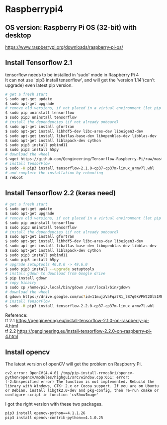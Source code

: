 # Raspberrypi4  
## OS version: Raspberry Pi OS (32-bit) with desktop  
https://www.raspberrypi.org/downloads/raspberry-pi-os/  
  
## Install Tensorflow 2.1  
tensorflow needs to be installed in 'sudo' mode in Raspberry Pi 4  
It can not use 'pip3 install tensorflow', and will get the 'version 1.14'(can't upgrade) even latest pip version.  
```bash
# get a fresh start
$ sudo apt-get update
$ sudo apt-get upgrade
# remove old versions, if not placed in a virtual environment (let pip search for them)
$ sudo pip uninstall tensorflow
$ sudo pip3 uninstall tensorflow
# install the dependencies (if not already onboard)
$ sudo apt-get install gfortran
$ sudo apt-get install libhdf5-dev libc-ares-dev libeigen3-dev
$ sudo apt-get install libatlas-base-dev libopenblas-dev libblas-dev
$ sudo apt-get install liblapack-dev cython
$ sudo pip3 install pybind11
$ sudo pip3 install h5py
# download the wheel
$ wget https://github.com/Qengineering/Tensorflow-Raspberry-Pi/raw/master/tensorflow-2.1.0-cp37-cp37m-linux_armv7l.whl
# install TensorFlow
$ sudo -H pip3 install tensorflow-2.1.0-cp37-cp37m-linux_armv7l.whl
# and complete the installation by rebooting
$ reboot
```
## Install Tensorflow 2.2 (keras need)  
```bash
# get a fresh start
$ sudo apt-get update
$ sudo apt-get upgrade
# remove old versions, if not placed in a virtual environment (let pip search for them)
$ sudo pip uninstall tensorflow
$ sudo pip3 uninstall tensorflow
# install the dependencies (if not already onboard)
$ sudo apt-get install gfortran
$ sudo apt-get install libhdf5-dev libc-ares-dev libeigen3-dev
$ sudo apt-get install libatlas-base-dev libopenblas-dev libblas-dev
$ sudo apt-get install liblapack-dev cython
$ sudo pip3 install pybind11
$ sudo pip3 install h5py
# upgrade setuptools 40.8.0 -> 49.6.0
$ sudo pip3 install --upgrade setuptools
# install gdown to download from Google drive
$ pip install gdown
# copy binairy
$ sudo cp /home/pi/.local/bin/gdown /usr/local/bin/gdown
# download the wheel
$ gdown https://drive.google.com/uc?id=11mujzVaFqa7R1_lB7q0kVPW22Ol51MPg
# install TensorFlow
$ sudo -H pip3 install tensorflow-2.2.0-cp37-cp37m-linux_armv7l.whl
```
Reference:  
tf 2.1 https://qengineering.eu/install-tensorflow-2.1.0-on-raspberry-pi-4.html  
tf 2.2 https://qengineering.eu/install-tensorflow-2.2.0-on-raspberry-pi-4.html  
  
## Install opencv  
The latest version of openCV will get the problem on Raspberry Pi.  
```
cv2.error: OpenCV(4.4.0) /tmp/pip-install-rrmos8ri/opencv-python/opencv/modules/highgui/src/window.cpp:651: error: (-2:Unspecified error) The function is not implemented. Rebuild the library with Windows, GTK+ 2.x or Cocoa support. If you are on Ubuntu or Debian, install libgtk2.0-dev and pkg-config, then re-run cmake or configure script in function 'cvShowImage'
```  
I got the right version with these two packages.  
```bash
pip3 install opencv-python==4.1.1.26
pip3 install opencv-contrib-python==4.1.0.25
```


